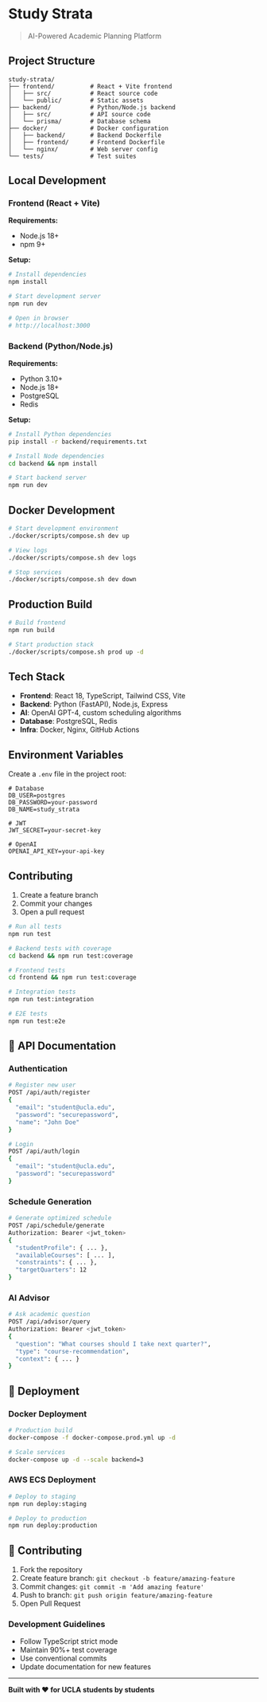 # Study Strata

> AI-Powered Academic Planning Platform

## Project Structure

```
study-strata/
├── frontend/          # React + Vite frontend
│   ├── src/           # React source code
│   └── public/        # Static assets
├── backend/           # Python/Node.js backend
│   ├── src/           # API source code
│   └── prisma/        # Database schema
├── docker/            # Docker configuration
│   ├── backend/       # Backend Dockerfile
│   ├── frontend/      # Frontend Dockerfile
│   └── nginx/         # Web server config
└── tests/             # Test suites
```

## Local Development

### Frontend (React + Vite)

**Requirements:**
- Node.js 18+
- npm 9+

**Setup:**
```bash
# Install dependencies
npm install

# Start development server
npm run dev

# Open in browser
# http://localhost:3000
```

### Backend (Python/Node.js)

**Requirements:**
- Python 3.10+
- Node.js 18+
- PostgreSQL
- Redis

**Setup:**
```bash
# Install Python dependencies
pip install -r backend/requirements.txt

# Install Node dependencies
cd backend && npm install

# Start backend server
npm run dev
```

## Docker Development

```bash
# Start development environment
./docker/scripts/compose.sh dev up

# View logs
./docker/scripts/compose.sh dev logs

# Stop services
./docker/scripts/compose.sh dev down
```

## Production Build

```bash
# Build frontend
npm run build

# Start production stack
./docker/scripts/compose.sh prod up -d
```

## Tech Stack

- **Frontend**: React 18, TypeScript, Tailwind CSS, Vite
- **Backend**: Python (FastAPI), Node.js, Express
- **AI**: OpenAI GPT-4, custom scheduling algorithms
- **Database**: PostgreSQL, Redis
- **Infra**: Docker, Nginx, GitHub Actions

## Environment Variables

Create a `.env` file in the project root:

```
# Database
DB_USER=postgres
DB_PASSWORD=your-password
DB_NAME=study_strata

# JWT
JWT_SECRET=your-secret-key

# OpenAI
OPENAI_API_KEY=your-api-key
```

## Contributing

1. Create a feature branch
2. Commit your changes
3. Open a pull request

```bash
# Run all tests
npm run test

# Backend tests with coverage
cd backend && npm run test:coverage

# Frontend tests
cd frontend && npm run test:coverage

# Integration tests
npm run test:integration

# E2E tests
npm run test:e2e
```

## 🔧 API Documentation

### Authentication
```bash
# Register new user
POST /api/auth/register
{
  "email": "student@ucla.edu",
  "password": "securepassword",
  "name": "John Doe"
}

# Login
POST /api/auth/login
{
  "email": "student@ucla.edu",
  "password": "securepassword"
}
```

### Schedule Generation
```bash
# Generate optimized schedule
POST /api/schedule/generate
Authorization: Bearer <jwt_token>
{
  "studentProfile": { ... },
  "availableCourses": [ ... ],
  "constraints": { ... },
  "targetQuarters": 12
}
```

### AI Advisor
```bash
# Ask academic question
POST /api/advisor/query
Authorization: Bearer <jwt_token>
{
  "question": "What courses should I take next quarter?",
  "type": "course-recommendation",
  "context": { ... }
}
```

## 🚀 Deployment

### Docker Deployment
```bash
# Production build
docker-compose -f docker-compose.prod.yml up -d

# Scale services
docker-compose up -d --scale backend=3
```

### AWS ECS Deployment
```bash
# Deploy to staging
npm run deploy:staging

# Deploy to production
npm run deploy:production
```

## 🤝 Contributing

1. Fork the repository
2. Create feature branch: `git checkout -b feature/amazing-feature`
3. Commit changes: `git commit -m 'Add amazing feature'`
4. Push to branch: `git push origin feature/amazing-feature`
5. Open Pull Request

### Development Guidelines
- Follow TypeScript strict mode
- Maintain 90%+ test coverage
- Use conventional commits
- Update documentation for new features

---

**Built with ❤️ for UCLA students by students**

